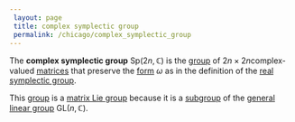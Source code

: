 ```yaml
---
 layout: page
 title: complex symplectic group
 permalink: /chicago/complex_symplectic_group
---
```

The **complex symplectic group** $\text{Sp}(2n,\mathbb C)$ is the [group](https://defsmath.github.io/DefsMath/group) of $2n\times 2n$complex-valued [matrices](https://defsmath.github.io/DefsMath/matrix) that preserve the [form](https://defsmath.github.io/DefsMath/form) $\omega$ as in the definition of the [real symplectic group](https://defsmath.github.io/DefsMath/real_symplectic_group).

This [group](https://defsmath.github.io/DefsMath/group) is a [matrix Lie group](https://defsmath.github.io/DefsMath/matrix_Lie_group) because it is a [subgroup](https://defsmath.github.io/DefsMath/subgroup) of the [general linear group](https://defsmath.github.io/DefsMath/general_linear_group) $\text{GL}(n,\mathbb C)$.